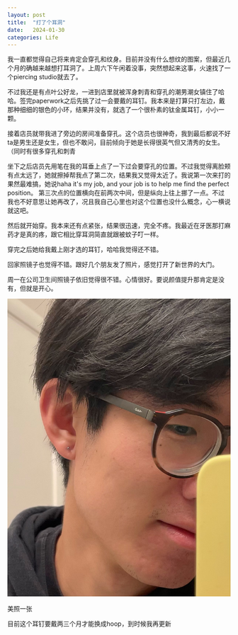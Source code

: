 ```yaml
---
layout: post
title:  "打了个耳洞"
date:   2024-01-30
categories: Life
---
```


我一直都觉得自己将来肯定会穿孔和纹身。目前并没有什么想纹的图案，但最近几个月的确越来越想打耳洞了。上周六下午闲着没事，突然想起来这事，火速找了一个piercing studio就去了。

不过我还是有点叶公好龙，一进到店里就被浑身刺青和穿孔的潮男潮女镇住了哈哈。签完paperwork之后先挑了过一会要戴的耳钉。我本来是打算只打左边，戴那种细细的银色的小环，结果并没有，就选了一个很朴素的钛金属耳钉，小小一颗。

接着店员就带我进了旁边的房间准备穿孔。这个店员也很神奇，我到最后都说不好ta是男生还是女生，但也不敢问，目前倾向于她是长得很英气但又清秀的女生。（同时有很多穿孔和刺青

坐下之后店员先用笔在我的耳垂上点了一下过会要穿孔的位置。不过我觉得离脸颊有点太远了，她就擦掉帮我点了第二次，结果我又觉得太近了。我说第一次来打的果然最难搞，她说haha it's my job, and your job is to help me find the perfect position。
第三次点的位置横向在前两次中间，但是纵向上往上挪了一点。不过我也不好意思让她再改了，况且我自己心里也对这个位置也没什么概念，心一横说就这吧。

然后就开始穿。我本来还有点紧张，结果很迅速，完全不疼。我最近在牙医那打麻药才是真的疼，跟它相比穿耳洞简直就跟被蚊子叮一样。

穿完之后她给我戴上刚才选的耳钉，哈哈我觉得还不错。

回家照镜子也觉得不错。跟好几个朋友发了照片，感觉打开了新世界的大门。

周一在公司卫生间照镜子依旧觉得很不错。心情很好。要说颜值提升那肯定是没有，但就是开心。

![pic](/image/piercing.jpg)

美照一张

目前这个耳钉要戴两三个月才能换成hoop，到时候我再更新